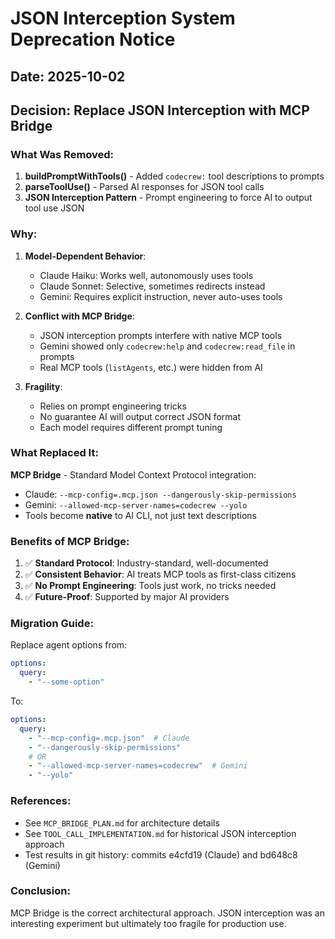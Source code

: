 # JSON Interception System Deprecation Notice

## Date: 2025-10-02

## Decision: Replace JSON Interception with MCP Bridge

### What Was Removed:
1. **buildPromptWithTools()** - Added `codecrew:` tool descriptions to prompts
2. **parseToolUse()** - Parsed AI responses for JSON tool calls
3. **JSON Interception Pattern** - Prompt engineering to force AI to output tool use JSON

### Why:
1. **Model-Dependent Behavior**:
   - Claude Haiku: Works well, autonomously uses tools
   - Claude Sonnet: Selective, sometimes redirects instead
   - Gemini: Requires explicit instruction, never auto-uses tools
   
2. **Conflict with MCP Bridge**:
   - JSON interception prompts interfere with native MCP tools
   - Gemini showed only `codecrew:help` and `codecrew:read_file` in prompts
   - Real MCP tools (`listAgents`, etc.) were hidden from AI

3. **Fragility**:
   - Relies on prompt engineering tricks
   - No guarantee AI will output correct JSON format
   - Each model requires different prompt tuning

### What Replaced It:
**MCP Bridge** - Standard Model Context Protocol integration:
- Claude: `--mcp-config=.mcp.json --dangerously-skip-permissions`
- Gemini: `--allowed-mcp-server-names=codecrew --yolo`
- Tools become **native** to AI CLI, not just text descriptions

### Benefits of MCP Bridge:
1. ✅ **Standard Protocol**: Industry-standard, well-documented
2. ✅ **Consistent Behavior**: AI treats MCP tools as first-class citizens
3. ✅ **No Prompt Engineering**: Tools just work, no tricks needed
4. ✅ **Future-Proof**: Supported by major AI providers

### Migration Guide:
Replace agent options from:
```yaml
options:
  query:
    - "--some-option"
```

To:
```yaml
options:
  query:
    - "--mcp-config=.mcp.json"  # Claude
    - "--dangerously-skip-permissions"
    # OR
    - "--allowed-mcp-server-names=codecrew"  # Gemini
    - "--yolo"
```

### References:
- See `MCP_BRIDGE_PLAN.md` for architecture details
- See `TOOL_CALL_IMPLEMENTATION.md` for historical JSON interception approach
- Test results in git history: commits e4cfd19 (Claude) and bd648c8 (Gemini)

### Conclusion:
MCP Bridge is the correct architectural approach. JSON interception was an interesting experiment but ultimately too fragile for production use.

